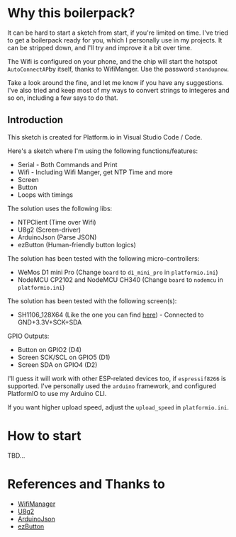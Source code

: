 # Why this boilerpack?

It can be hard to start a sketch from start, if you're limited on time. I've tried to get a boilerpack ready for you, which I personally use in my projects. It can be stripped down, and I'll try and improve it a bit over time. 

The Wifi is configured on your phone, and the chip will start the hotspot `AutoConnectAP`by itself, thanks to WifiManger. Use the password `standupnow`.

Take a look around the fine, and let me know if you have any suggestions. I've also tried and keep most of my ways to convert strings to integeres and so on, including a few says to do that.

## Introduction

This sketch is created for Platform.io in Visual Studio Code / Code.

Here's a sketch where I'm using the following functions/features:
- Serial - Both Commands and Print
- Wifi - Including Wifi Manger, get NTP Time and more
- Screen
- Button
- Loops with timings

The solution uses the following libs:
- NTPClient (Time over Wifi)
- U8g2 (Screen-driver)
- ArduinoJson (Parse JSON)
- ezButton (Human-friendly button logics)

The solution has been tested with the following micro-controllers:
- WeMos D1 mini Pro (Change `board` to `d1_mini_pro` in `platformio.ini`)
- NodeMCU CP2102 and NodeMCU CH340 (Change `board` to `nodemcu` in `platformio.ini`)

The solution has been tested with the following screen(s):
- SH1106_128X64 (Like the one you can find [here](https://www.aliexpress.com/item/32896971385.html)) - Connected to GND+3.3V+SCK+SDA

GPIO Outputs:
- Button on GPIO2 (D4)
- Screen SCK/SCL on GPIO5 (D1)
- Screen SDA on GPIO4 (D2)

I'll guess it will work with other ESP-related devices too, if `espressif8266` is supported. I've personally used the `arduino` framework, and configured PlatformIO to use my Arduino CLI.

If you want higher upload speed, adjust the `upload_speed` in `platformio.ini`.

# How to start

TBD...

# References and Thanks to

- [WifiManager](https://github.com/tzapu/WiFiManager)
- [U8g2](https://github.com/olikraus/u8g2)
- [ArduinoJson](https://github.com/bblanchon/ArduinoJson)
- [ezButton](https://github.com/ArduinoGetStarted/button)
